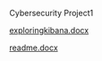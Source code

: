 Cybersecurity Project1 

[exploringkibana.docx](https://github.com/DRobinson920/Project-1/files/6965825/exploringkibana.docx)

[readme.docx](https://github.com/DRobinson920/Project-1/files/6965797/readme.docx)
